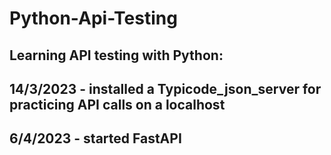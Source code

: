 # Python-Api-Testing

Learning API testing with Python:
------------
14/3/2023 - installed a Typicode_json_server for practicing API calls on a localhost
-----------------
6/4/2023 - started FastAPI
-------------------
